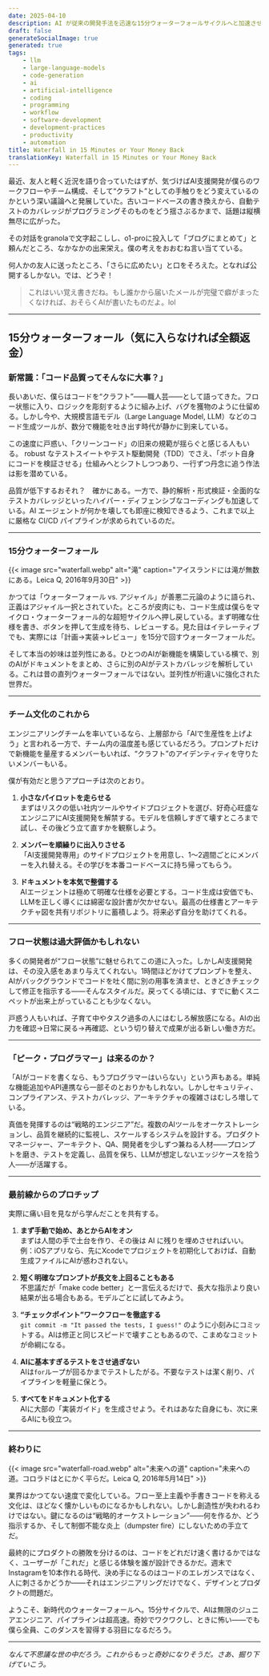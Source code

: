 ```yaml
---
date: 2025-04-10
description: AI が従来の開発手法を迅速な15分ウォーターフォールサイクルへと加速させ、ソフトウェアエンジニアリングのワークフローとチームダイナミクスを変革している様子を探る。
draft: false
generateSocialImage: true
generated: true
tags:
    - llm
    - large-language-models
    - code-generation
    - ai
    - artificial-intelligence
    - coding
    - programming
    - workflow
    - software-development
    - development-practices
    - productivity
    - automation
title: Waterfall in 15 Minutes or Your Money Back
translationKey: Waterfall in 15 Minutes or Your Money Back
---
```


最近、友人と軽く近況を語り合っていたはずが、気づけばAI支援開発が僕らのワークフローやチーム構成、そして“クラフト”としての手触りをどう変えているのかという深い議論へと発展していた。古いコードベースの書き換えから、自動テストのカバレッジがプログラミングそのものをどう揺さぶるかまで、話題は縦横無尽に広がった。

その対話をgranolaで文字起こしし、o1-proに投入して「ブログにまとめて」と頼んだところ、なかなかの出来栄え。僕の考えをおおむね言い当てている。

何人かの友人に送ったところ、「さらに広めたい」と口をそろえた。となれば公開するしかない。では、どうぞ！

> これはいい覚え書きだね。もし誰かから届いたメールが完璧で癖がまったくなければ、おそらくAIが書いたものだよ。lol

---

## 15分ウォーターフォール（気に入らなければ全額返金）

### 新常識：「コード品質ってそんなに大事？」

長いあいだ、僕らはコードを“クラフト”——職人芸——として語ってきた。フロー状態に入り、ロジックを彫刻するように組み上げ、バグを獲物のように仕留める。しかし今や、大規模言語モデル（Large Language Model, LLM）などのコード生成ツールが、数分で機能を吐き出す時代が静かに到来している。

この速度に戸惑い、「クリーンコード」の旧来の規範が揺らぐと感じる人もいる。 robust なテストスイートやテスト駆動開発（TDD）でさえ、「ボット自身にコードを検証させる」仕組みへとシフトしつつあり、一行ずつ丹念に追う作法は影を潜めている。

品質が低下するおそれ？　確かにある。一方で、静的解析・形式検証・全面的なテストカバレッジといったハイパー・ディフェンシブなコーディングも加速している。AI エージェントが何かを壊しても即座に検知できるよう、これまで以上に厳格な CI/CD パイプラインが求められているのだ。

---

### 15分ウォーターフォール

{{< image src="waterfall.webp" alt="滝" caption="アイスランドには滝が無数にある。Leica Q, 2016年9月30日" >}}

かつては「ウォーターフォール vs. アジャイル」が善悪二元論のように語られ、正義はアジャイル一択とされていた。ところが皮肉にも、コード生成は僕らをマイクロ・ウォーターフォール的な超短サイクルへ押し戻している。まず明確な仕様を書き、ボタンを押して生成を待ち、レビューする。見た目はイテレーティブでも、実際には「計画→実装→レビュー」を15分で回すウォーターフォールだ。

そして本当の妙味は並列性にある。ひとつのAIが新機能を構築している横で、別のAIがドキュメントをまとめ、さらに別のAIがテストカバレッジを解析している。これは昔の直列ウォーターフォールではない。並列性が桁違いに強化された世界だ。

---

### チーム文化のこれから

エンジニアリングチームを率いているなら、上層部から「AIで生産性を上げよう」と言われる一方で、チーム内の温度差も感じているだろう。プロンプトだけで新機能を量産するメンバーもいれば、“クラフト”のアイデンティティを守りたいメンバーもいる。

僕が有効だと思うアプローチは次のとおり。

1. **小さなパイロットを走らせる**  
   まずはリスクの低い社内ツールやサイドプロジェクトを選び、好奇心旺盛なエンジニアにAI支援開発を解禁する。モデルを信頼しすぎて壊すところまで試し、その後どう立て直すかを観察しよう。

2. **メンバーを順繰りに出入りさせる**  
   「AI支援開発専用」のサイドプロジェクトを用意し、1〜2週間ごとにメンバーを入れ替える。その学びを本番コードベースに持ち帰ってもらう。

3. **ドキュメントを本気で整備する**  
   AIエージェントは極めて明確な仕様を必要とする。コード生成は安価でも、LLMを正しく導くには綿密な設計書が欠かせない。最高の仕様書とアーキテクチャ図を共有リポジトリに蓄積しよう。将来必ず自分を助けてくれる。

---

### フロー状態は過大評価かもしれない

多くの開発者が“フロー状態”に魅せられてこの道に入った。しかしAI支援開発は、その没入感をあまり与えてくれない。1時間ほどかけてプロンプトを整え、AIがバックグラウンドでコードを吐く間に別の用事を済ませ、ときどきチェックして修正を指示する——そんなスタイルだ。戻ってくる頃には、すでに動くスニペットが出来上がっていることも少なくない。

戸惑う人もいれば、子育て中やタスク過多の人にはむしろ解放感になる。AIの出力を確認→日常に戻る→再確認、という切り替えで成果が出る新しい働き方だ。

---

### 「ピーク・プログラマー」は来るのか？

「AIがコードを書くなら、もうプログラマーはいらない」という声もある。単純な機能追加やAPI連携なら一部そのとおりかもしれない。しかしセキュリティ、コンプライアンス、テストカバレッジ、アーキテクチャの複雑さはむしろ増している。

真価を発揮するのは“戦略的エンジニア”だ。複数のAIツールをオーケストレーションし、品質を継続的に監視し、スケールするシステムを設計する。プロダクトマネージャー、アーキテクト、QA、開発者を少しずつ兼ねる人材——プロンプトを磨き、テストを定義し、品質を保ち、LLMが想定しないエッジケースを拾う人——が活躍する。

---

### 最前線からのプロチップ

実際に痛い目を見ながら学んだことを共有する。

1. **まず手動で始め、あとからAIをオン**  
   まずは人間の手で土台を作り、その後は AI に残りを埋めさせればいい。  
   例：iOSアプリなら、先にXcodeでプロジェクトを初期化しておけば、自動生成ファイルにAIが惑わされない。

2. **短く明確なプロンプトが長文を上回ることもある**  
   不思議だが「make code better」と一言伝えるだけで、長大な指示より良い結果が出る場合もある。モデルごとに試してみよう。

3. **“チェックポイント”ワークフローを徹底する**  
   `git commit -m "It passed the tests, I guess!"` のように小刻みにコミットする。AIは修正と同じスピードで壊すこともあるので、こまめなコミットが命綱になる。

4. **AIに基本すぎるテストをさせ過ぎない**  
   AIは`for`ループが回るかまでテストしたがる。不要なテストは潔く削り、パイプラインを軽量に保とう。

5. **すべてをドキュメント化する**  
   AIに大部の「実装ガイド」を生成させよう。それはあなた自身にも、次に来るAIにも役立つ。

---

### 終わりに

{{< image src="waterfall-road.webp" alt="未来への道" caption="未来への道。コロラドはとにかく平らだ。Leica Q, 2016年5月14日" >}}

業界はかつてない速度で変化している。フロー至上主義や手書きコードを称える文化は、ほどなく懐かしいものになるかもしれない。しかし創造性が失われるわけではない。鍵になるのは“戦略的オーケストレーション”——何を作るか、どう指示するか、そして制御不能な炎上（dumpster fire）にしないための手立てだ。

最終的にプロダクトの勝敗を分けるのは、コードをどれだけ速く書けるかではなく、ユーザーが「これだ」と感じる体験を誰が設計できるかだ。週末でInstagramを10本作れる時代、決め手になるのはコードのエレガンスではなく、人に刺さるかどうか——それはエンジニアリングだけでなく、デザインとプロダクトの問題だ。

ようこそ、新時代のウォーターフォールへ。15分サイクルで、AIは無限のジュニアエンジニア、パイプラインは超高速。奇妙でワクワクし、ときに怖い——でも僕ら全員、このダンスを習得する羽目になるだろう。

---

_なんて不思議な世の中だろう。これからもっと奇妙になりそうだ。さあ、掘り下げていこう。_
